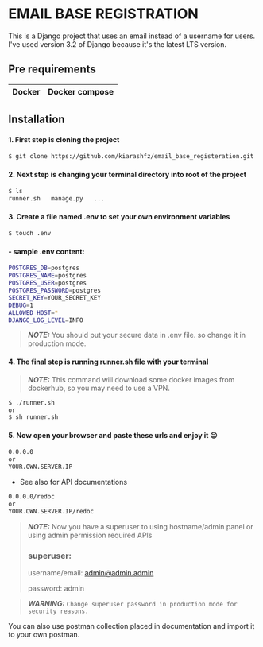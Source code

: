 # EMAIL BASE REGISTRATION 

This is a Django project that uses an email instead of a username for users.
I've used version 3.2 of Django because it's the latest LTS version.
## Pre requirements
| Docker      | Docker compose |
| ----------- | ----------- |
## Installation
#### 1. First step is cloning the project
```bash
$ git clone https://github.com/kiarashfz/email_base_registeration.git
```
#### 2. Next step is changing your terminal directory into root of the project
```bash
$ ls
runner.sh   manage.py   ...
```
#### 3. Create a file named .env to set your own environment variables
```bash
$ touch .env
```
#### - sample .env content:

```bash
POSTGRES_DB=postgres
POSTGRES_NAME=postgres
POSTGRES_USER=postgres
POSTGRES_PASSWORD=postgres
SECRET_KEY=YOUR_SECRET_KEY
DEBUG=1
ALLOWED_HOST=*
DJANGO_LOG_LEVEL=INFO
```
> **_NOTE:_**  You should put your secure data in .env file. so change it in production mode.

#### 4. The final step is running runner.sh file with your terminal
> **_NOTE:_**  This command will download some docker images from dockerhub, so you may need to use a VPN.
```bash
$ ./runner.sh
or
$ sh runner.sh
```
####  5. Now open your browser and paste these urls and enjoy it :wink:
```sh
0.0.0.0
or
YOUR.OWN.SERVER.IP
```
- See also for API documentations
```sh
0.0.0.0/redoc
or
YOUR.OWN.SERVER.IP/redoc
```
> **_NOTE:_**  Now you have a superuser to using hostname/admin panel or using admin permission required APIs
> 
> ### superuser:
> 
> username/email: admin@admin.admin
> 
> password: admin

> **_WARNING:_** `Change superuser password in production mode for security reasons.`

You can also use postman collection placed in documentation and import it to your own postman.
